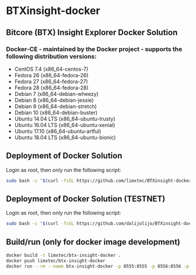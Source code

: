 # BTXinsight-docker
## Bitcore (BTX) Insight Explorer Docker Solution

### Docker-CE - maintained by the Docker project - supports the following distribution versions:
* CentOS 7.4 (x86_64-centos-7)
* Fedora 26 (x86_64-fedora-26)
* Fedora 27 (x86_64-fedora-27)
* Fedora 28 (x86_64-fedora-28)
* Debian 7 (x86_64-debian-wheezy)
* Debian 8 (x86_64-debian-jessie)
* Debian 9 (x86_64-debian-stretch)
* Debian 10 (x86_64-debian-buster)
* Ubuntu 14.04 LTS (x86_64-ubuntu-trusty)
* Ubuntu 16.04 LTS (x86_64-ubuntu-xenial)
* Ubuntu 17.10 (x86_64-ubuntu-artful)
* Ubuntu 18.04 LTS (x86_64-ubuntu-bionic)

## Deployment of Docker Solution
Login as root, then only run the following script:
```sh
sudo bash -c "$(curl -fsSL https://github.com/limxtec/BTXinsight-docker/raw/master/btx-insight-docker.sh)"
```

## Deployment of Docker Solution (TESTNET)
Login as root, then only run the following script:
```sh
sudo bash -c "$(curl -fsSL https://github.com/dalijolijo/BTXinsight-docker/raw/master/testnet/btx-insight_testnet-docker.sh)"
```

## Build/run (only for docker image development)
```sh
docker build -t limxtec/btx-insight-docker .
docker push limxtec/btx-insight-docker
docker run --rm --name btx-insight-docker -p 8555:8555 -p 8556:8556 -p 9051:9051 -p 28332:28332 -p 3001:3001 limxtec/btx-insight-docker
```
